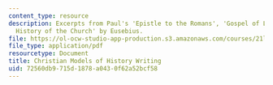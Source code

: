 ```yaml
---
content_type: resource
description: Excerpts from Paul's 'Epistle to the Romans', 'Gospel of Luke', and 'The
  History of the Church' by Eusebius.
file: https://ol-ocw-studio-app-production.s3.amazonaws.com/courses/21l-707-arthurian-literature-and-celtic-colonization-spring-2005/72560db9715d1878a0430f62a52bcf58_5_chris_mod_hist.pdf
file_type: application/pdf
resourcetype: Document
title: Christian Models of History Writing
uid: 72560db9-715d-1878-a043-0f62a52bcf58
---
```


